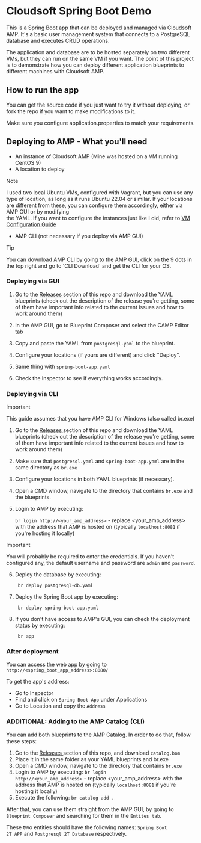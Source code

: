# Cloudsoft Spring Boot Demo
This is a Spring Boot app that can be deployed and managed via Cloudsoft AMP. It's a basic user management system that connects to a PostgreSQL database and executes CRUD operations. 

The application and database are to be hosted separately on two different VMs, but they can run on the same VM if you want. The point of this project is to demonstrate how you can deploy different application blueprints to different machines with Cloudsoft AMP.

## How to run the app
You can get the source code if you just want to try it without deploying, or fork the repo if you want to make modifications to it.

Make sure you configure application.properties to match your requirements.

## Deploying to AMP - What you'll need
- An instance of Cloudsoft AMP (Mine was hosted on a VM running CentOS 9)
- A location to deploy

> [!NOTE]
>I used two local Ubuntu VMs, configured with Vagrant, but you can use any type of location, as long as it runs Ubuntu 22.04 or similar. If your locations are different from these, you can configure them accordingly, either via AMP GUI or by modifying      
 the YAML. If you want to configure the instances just like I did, refer to <a href="https://github.com/GeorgeErimia/cloudsoft-spring-boot-demo/blob/main/Configure%20VMs.md">VM Configuration Guide</a>

- AMP CLI \(not necessary if you deploy via AMP GUI\)

> [!TIP]
> You can download AMP CLI by going to the AMP GUI, click on the 9 dots in the top right and go to 'CLI Download' and get the CLI for your OS.

### Deploying via GUI

1. Go to the <a href="https://github.com/GeorgeErimia/cloudsoft-spring-boot-demo/releases/"> Releases </a> section of this repo and download the YAML blueprints (check out the description of the release you're getting, some of them have important info related to the current issues and how to work around them)

2. In the AMP GUI, go to Blueprint Composer and select the CAMP Editor tab

3. Copy and paste the YAML from <code>postgresql.yaml</code> to the blueprint.

4. Configure your locations (if yours are different) and click "Deploy".

5. Same thing with <code>spring-boot-app.yaml</code>

6. Check the Inspector to see if everything works accordingly. 

### Deploying via CLI 

> [!IMPORTANT]
> This guide assumes that you have AMP CLI for Windows \(also called br.exe\)

1. Go to the <a href="https://github.com/GeorgeErimia/cloudsoft-spring-boot-demo/releases/"> Releases </a> section of this repo and download the YAML blueprints (check out the description of the release you're getting, some of them have important info related to the current issues and how to work around them)
   
2. Make sure that <code>postgresql.yaml</code> and <code>spring-boot-app.yaml</code> are in the same directory as <code>br.exe</code>

3. Configure your locations in both YAML blueprints (if necessary).

4. Open a CMD window, navigate to the directory that contains <code>br.exe</code> and the blueprints.

5. Login to AMP by executing:

    <code>br login http://\<your_amp_address\></code> - replace \<your_amp_address\> with the address that AMP is hosted on \(typically <code>localhost:8081</code> if you're hosting it locally)

> [!IMPORTANT]
> You will probably be required to enter the credentials. If you haven't configured any, the default username and password are <code>admin</code> and <code>password</code>.

6. Deploy the database by executing:

    <code> br deploy postgresql-db.yaml </code>

7. Deploy the Spring Boot app by executing:

    <code> br deploy spring-boot-app.yaml </code>

8. If you don't have access to AMP's GUI, you can check the deployment status by executing:

    <code> br app </code>

### After deployment

You can access the web app by going to <code>http://<spring_boot_app_address>:8080/</code>

To get the app's address:
- Go to Inspector
- Find and click on <code>Spring Boot App</code> under Applications
- Go to Location and copy the <code>Address</code>

### ADDITIONAL: Adding to the AMP Catalog (CLI)

You can add both blueprints to the AMP Catalog. In order to do that, follow these steps: 

1. Go to the <a href="https://github.com/GeorgeErimia/cloudsoft-spring-boot-demo/releases/"> Releases </a> section of this repo, and download <code>catalog.bom</code>
2. Place it in the same folder as your YAML blueprints and br.exe
3. Open a CMD window, navigate to the directory that contains <code>br.exe</code>
4. Login to AMP by executing: <code>br login http://\<your_amp_address\></code> - replace \<your_amp_address\> with the address that AMP is hosted on \(typically <code>localhost:8081</code> if you're hosting it locally)
5. Execute the following: <code>br catalog add .</code>

After that, you can use them straight from the AMP GUI, by going to <code>Blueprint Composer</code> and searching for them in the <code>Entites tab</code>.

These two entities should have the following names: <code>Spring Boot 2T APP</code> and <code>Postgresql 2T Database</code> respectively.






